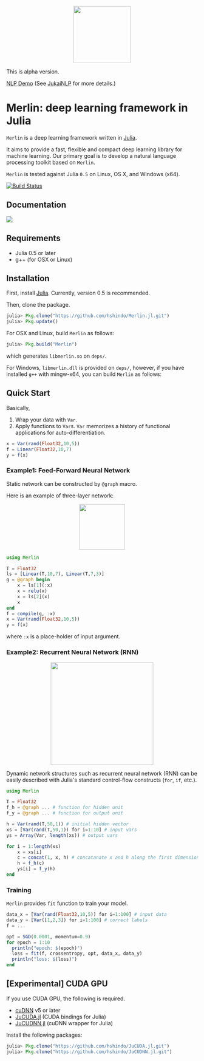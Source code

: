 <p align="center"><img src="https://github.com/hshindo/Merlin.jl/blob/master/Merlin.png" width="150"></p>

This is alpha version.

[NLP Demo](http://jukainlp.hshindo.com/) (See [JukaiNLP](https://github.com/hshindo/JukaiNLP.jl.git) for more details.)

# Merlin: deep learning framework in Julia

`Merlin` is a deep learning framework written in [Julia](http://julialang.org/).

It aims to provide a fast, flexible and compact deep learning library for machine learning.
Our primary goal is to develop a natural language processing toolkit based on `Merlin`.

`Merlin` is tested against Julia `0.5` on Linux, OS X, and Windows (x64).

[![Build Status](https://travis-ci.org/hshindo/Merlin.jl.svg?branch=master)](https://travis-ci.org/hshindo/Merlin.jl)
<!-- [![Build status](https://ci.appveyor.com/api/projects/status/v2u1kyjy61ph0ihn/branch/master?svg=true)](https://ci.appveyor.com/project/hshindo/merlin-jl/branch/master) -->

## Documentation
[![](https://img.shields.io/badge/docs-latest-blue.svg)](http://hshindo.github.io/Merlin.jl/latest/)

## Requirements
- Julia 0.5 or later
- g++ (for OSX or Linux)

## Installation
First, install [Julia](http://julialang.org/). Currently, version 0.5 is recommended.

Then, clone the package.
```julia
julia> Pkg.clone("https://github.com/hshindo/Merlin.jl.git")
julia> Pkg.update()
```

For OSX and Linux, build `Merlin` as follows:
```julia
julia> Pkg.build("Merlin")
```
which generates `libmerlin.so` on `deps/`.

For Windows, `libmerlin.dll` is provided on `deps/`, however,
if you have installed `g++` with mingw-x64, you can build `Merlin` as follows:

## Quick Start
Basically,

1. Wrap your data with `Var`.
2. Apply functions to `Var`s. `Var` memorizes a history of functional applications for auto-differentiation.

```julia
x = Var(rand(Float32,10,5))
f = Linear(Float32,10,7)
y = f(x)
```

### Example1: Feed-Forward Neural Network
Static network can be constructed by `@graph` macro.

Here is an example of three-layer network:

<p align="center"><img src="https://github.com/hshindo/Merlin.jl/blob/master/docs/src/assets/feedforward.png" width="120"></p>

```julia
using Merlin

T = Float32
ls = [Linear(T,10,7), Linear(T,7,3)]
g = @graph begin
    x = ls[1](:x)
    x = relu(x)
    x = ls[2](x)
    x
end
f = compile(g, :x)
x = Var(rand(Float32,10,5))
y = f(x)
```
where `:x` is a place-holder of input argument.

### Example2: Recurrent Neural Network (RNN)
<p align="center"><img src="https://github.com/hshindo/Merlin.jl/blob/master/docs/src/assets/rnn.png" width="270"></p>

Dynamic network structures such as recurrent neural network (RNN) can be easily described with Julia's standard control-flow constructs (`for`, `if`, etc.).

```julia
using Merlin

T = Float32
f_h = @graph ... # function for hidden unit
f_y = @graph ... # function for output unit

h = Var(rand(T,50,1)) # initial hidden vector
xs = [Var(rand(T,50,1)) for i=1:10] # input vars
ys = Array(Var, length(xs)) # output vars

for i = 1:length(xs)
    x = xs[i]
    c = concat(1, x, h) # concatanate x and h along the first dimension.
    h = f_h(c)
    ys[i] = f_y(h)
end
```

### Training
`Merlin` provides `fit` function to train your model.
```julia
data_x = [Var(rand(Float32,10,5)) for i=1:100] # input data
data_y = [Var([1,2,3]) for i=1:100] # correct labels
f = ...

opt = SGD(0.0001, momentum=0.9)
for epoch = 1:10
  println("epoch: $(epoch)")
  loss = fit(f, crossentropy, opt, data_x, data_y)
  println("loss: $(loss)")
end
```

## [Experimental] CUDA GPU
If you use CUDA GPU, the following is required.
- [cuDNN](https://developer.nvidia.com/cudnn) v5 or later
- [JuCUDA.jl](https://github.com/hshindo/JuCUDA.jl.git) (CUDA bindings for Julia)
- [JuCUDNN.jl](https://github.com/hshindo/JuCUDNN.jl.git) (cuDNN wrapper for Julia)

Install the following packages:
```julia
julia> Pkg.clone("https://github.com/hshindo/JuCUDA.jl.git")
julia> Pkg.clone("https://github.com/hshindo/JuCUDNN.jl.git")
```
